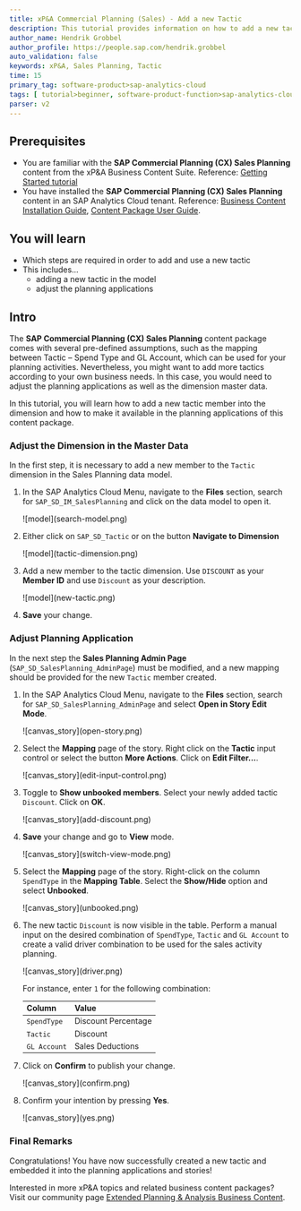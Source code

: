 ```yaml
---
title: xP&A Commercial Planning (Sales) - Add a new Tactic
description: This tutorial provides information on how to add a new tactic and use it inside the different applications.
author_name: Hendrik Grobbel
author_profile: https://people.sap.com/hendrik.grobbel
auto_validation: false
keywords: xP&A, Sales Planning, Tactic
time: 15
primary_tag: software-product>sap-analytics-cloud
tags: [ tutorial>beginner, software-product-function>sap-analytics-cloud\,-analytics-designer]
parser: v2
---
```


## Prerequisites

- You are familiar with the **SAP Commercial Planning (CX) Sales Planning** content from the xP&A Business Content Suite. Reference: [Getting Started tutorial](xpa-sac-cxsp-salesplanning-gettoknow)
- You have installed the **SAP Commercial Planning (CX) Sales Planning** content in an SAP Analytics Cloud tenant. Reference: [Business Content Installation Guide](https://help.sap.com/docs/SAP_ANALYTICS_CLOUD/00f68c2e08b941f081002fd3691d86a7/078868f57f3346a98c3233207bd211c7.html), [Content Package User Guide](https://help.sap.com/docs/SAP_ANALYTICS_CLOUD/42093f14b43c485fbe3adbbe81eff6c8/b0046d8673b5412cbef7f521cfdfed95.html).

## You will learn

- Which steps are required in order to add and use a new tactic
- This includes...
  - adding a new tactic in the model
  - adjust the planning applications

## Intro

The **SAP Commercial Planning (CX) Sales Planning** content package comes with several pre-defined assumptions, such as the mapping between Tactic – Spend Type and GL Account, which can be used for your planning activities. Nevertheless, you might want to add more tactics according to your own business needs. In this case, you would need to adjust the planning applications as well as the dimension master data.

In this tutorial, you will learn how to add a new tactic member into the dimension and how to make it available in the planning applications of this content package.

### Adjust the Dimension in the Master Data

In the first step, it is necessary to add a new member to the `Tactic` dimension in the Sales Planning data model.

1. In the SAP Analytics Cloud Menu, navigate to the **Files** section, search for `SAP_SD_IM_SalesPlanning` and click on the data model to open it.

    <!-- border; size:540px -->![model](search-model.png)

2. Either click on `SAP_SD_Tactic` or on the button **Navigate to Dimension**

    <!-- border; size:540px -->![model](tactic-dimension.png)

3. Add a new member to the tactic dimension. Use `DISCOUNT` as your **Member ID** and use `Discount` as your description.

    <!-- border; size:540px -->![model](new-tactic.png)

4. **Save** your change.

### Adjust Planning Application

In the next step the **Sales Planning Admin Page** (`SAP_SD_SalesPlanning_AdminPage`)  must be modified, and a new mapping should be provided for the new `Tactic` member created.

1. In the SAP Analytics Cloud Menu, navigate to the **Files** section, search for `SAP_SD_SalesPlanning_AdminPage` and select **Open in Story Edit Mode**.

    <!-- border; size:540px -->![canvas_story](open-story.png)

2. Select the **Mapping** page of the story. Right click on the **Tactic** input control or select the button **More Actions**. Click on **Edit Filter...**.

    <!-- border; size:540px -->![canvas_story](edit-input-control.png)

3. Toggle to **Show unbooked members**.  Select your newly added tactic `Discount`. Click on **OK**.

    <!-- border; size:540px -->![canvas_story](add-discount.png)

4. **Save** your change and go to **View** mode.

    <!-- border; size:540px -->![canvas_story](switch-view-mode.png)

5. Select the **Mapping** page of the story. Right-click on the column `SpendType` in the **Mapping Table**. Select the **Show/Hide** option and select **Unbooked**.

    <!-- border; size:540px -->![canvas_story](unbooked.png)

6. The new tactic `Discount` is now visible in the table. Perform a manual input on the desired combination of `SpendType`, `Tactic` and `GL Account` to create a valid driver combination to be used for the sales activity planning.

    <!-- border; size:540px -->![canvas_story](driver.png)

    For instance, enter `1` for the following combination:

    | Column       | Value                 |
    |--------------|-----------------------|
    | `SpendType`  | Discount Percentage   |
    | `Tactic`     | Discount              |
    | `GL Account` | Sales Deductions      |

7. Click on **Confirm** to publish your change.

    <!-- border; size:540px -->![canvas_story](confirm.png)

8. Confirm your intention by pressing **Yes**.

    <!-- border; size:540px -->![canvas_story](yes.png)

### Final Remarks

Congratulations! You have now successfully created a new tactic and embedded it into the planning applications and stories!

Interested in more xP&A topics and related business content packages? Visit our community page [Extended Planning & Analysis Business Content](https://community.sap.com/topics/cloud-analytics/planning/content).
